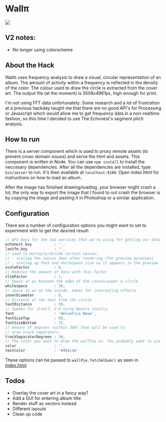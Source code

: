 # Wallπ
![](https://dl.dropbox.com/u/4905073/Wall%CF%80/examples.png)

## V2 notes:
-  No longer using colorscheme

## About the Hack
Wallπ uses frequency analysis to draw a visual, circular representation of an album. The amount of activity within a frequency is reflected in the density of the color. The colour used to draw the circle is extracted from the cover art. The output file (at the moment) is 3508x4961px, high enough for print.

I'm _not_ using FFT data unfortunately: Some research and a lot of frustration at a previous hackday taught me that there are no good API's for Processing or Javascript which would allow me to get frequency data in a non-realtime fashion, so this time I decided to use The Echonest's segment pitch analysis.

## How to run
There is a server component which is used to proxy remote assets (to prevent cross-domain issues) and serve the html and assets. This component is written in Node. You can use `npm install` to install the neccesary dependencies. After all the dependencies are installed, type `bin/server` to run. It's then available at `localhost:9100`. Open index.html for instructions on how to load an album.

After the image has finished drawing/loading, your browser might crash a lot, the only way to export the image that I found to _not_ crash the browser is by copying the image and pasting it in Photoshop or a similar application.

## Configuration
There are a number of configuration options you might want to set to experiment with to get the desired result:

```javascript
// API keys for the two services that we're using for getting our data
echonest_key          : '',
lastfm_key            : '',
// used to multiply/divide certain values:
// - scaling the canvas down after rendering (for preview purposes)
// - scaling up font and whitespace size as it appears in the preview
scaleFactor           : 8,
// Reduces the amount of data with this factor
slimFactor            : 1,
// Space in px between the edge of the canvas/paper & circle
whitespace            : 30,
// space in px on the inside, makes for interesting effects
innerDiameter         : 0,
// Distance of the text from the circle
textDistance          : 30,
// Speaks for itself, I'm using Neutra locally.
font                  : 'Helvetica Neue',
fontSizeTop           : 50,
fontSizeBottom        : 25,
// Amount of degrees (within 360) that will be used to
// draw track separators.
trackSeparatorDegrees : 30,
// The color you want to draw the wallPie in. You probably want to use `wallPi.extractCoverColor` for this.
color                 : '',
textColor             : '#464c3e'
```

These options can be passed to `wallPie.fetchAlbum()` as seen in [index.html](https://github.com/marcohamersma/WallPi/blob/master/public/index.html).

## Todos
-  Overlay the cover art in a fancy way?
-  Add a GUI for entering album title
-  Render stuff as vectors instead
-  Different layouts
-  Clean up code
